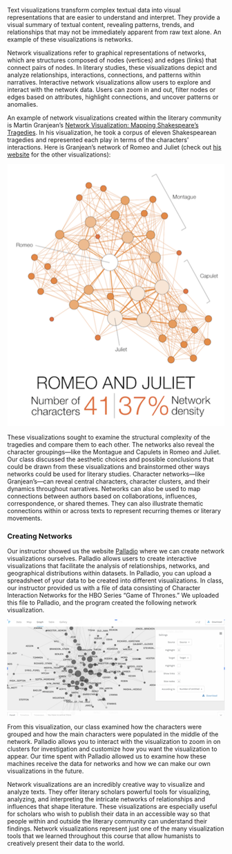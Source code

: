 Text visualizations transform complex textual data into visual representations that are easier to understand and interpret. They provide a visual summary of textual content, revealing patterns, trends, and relationships that may not be immediately apparent from raw text alone. An example of these visualizations is networks. 

Network visualizations refer to graphical representations of networks, which are structures composed of nodes (vertices) and edges (links) that connect pairs of nodes. In literary studies, these visualizations depict and analyze relationships, interactions, connections, and patterns within narratives. Interactive network visualizations allow users to explore and interact with the network data. Users can zoom in and out, filter nodes or edges based on attributes, highlight connections, and uncover patterns or anomalies. 

An example of network visualizations created within the literary community is Martin Granjean’s [Network Visualization: Mapping Shakespeare’s Tragedies](https://www.martingrandjean.ch/network-visualization-shakespeare/). In his visualization, he took a corpus of eleven Shakespearean tragedies and represented each play in terms of the characters' interactions. Here is Granjean’s network of Romeo and Juliet (check out [his website](https://www.martingrandjean.ch/network-visualization-shakespeare/) for the other visualizations):

![](/assets/image/networkeo.png)

These visualizations sought to examine the structural complexity of the tragedies and compare them to each other. The networks also reveal the character groupings—like the Montague and Capulets in Romeo and Juliet. Our class discussed the aesthetic choices and possible conclusions that could be drawn from these visualizations and brainstormed other ways networks could be used for literary studies.
Character networks—like Granjean’s—can reveal central characters, character clusters, and their dynamics throughout narratives. Networks can also be used to map connections between authors based on collaborations, influences, correspondence, or shared themes. They can also illustrate thematic connections within or across texts to represent recurring themes or literary movements. 

### Creating Networks

Our instructor showed us the website [Palladio](https://hdlab.stanford.edu/palladio/) where we can create network visualizations ourselves. Palladio allows users to create interactive visualizations that facilitate the analysis of relationships, networks, and geographical distributions within datasets. In Palladio, you can upload a spreadsheet of your data to be created into different visualizations.
In class, our instructor provided us with a file of data consisting of Character Interaction Networks for the HBO Series “Game of Thrones.” We uploaded this file to Palladio, and the program created the following network visualization. 

![](/assets/image/networkofthrones.png)

From this visualization, our class examined how the characters were grouped and how the main characters were populated in the middle of the network. Palladio allows you to interact with the visualization to zoom in on clusters for investigation and customize how you want the visualization to appear. Our time spent with Palladio allowed us to examine how these machines receive the data for networks and how we can make our own visualizations in the future. 

Network visualizations are an incredibly creative way to visualize and analyze texts. They offer literary scholars powerful tools for visualizing, analyzing, and interpreting the intricate networks of relationships and influences that shape literature. These visualizations are especially useful for scholars who wish to publish their data in an accessible way so that people within and outside the literary community can understand their findings. Network visualizations represent just one of the many visualization tools that we learned throughout this course that allow humanists to creatively present their data to the world. 

